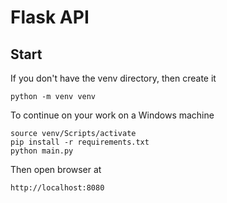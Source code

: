 # Flask API

## Start

If you don't have the venv directory, then create it

    python -m venv venv

To continue on your work on a Windows machine

    source venv/Scripts/activate
    pip install -r requirements.txt
    python main.py

Then open browser at

    http://localhost:8080

